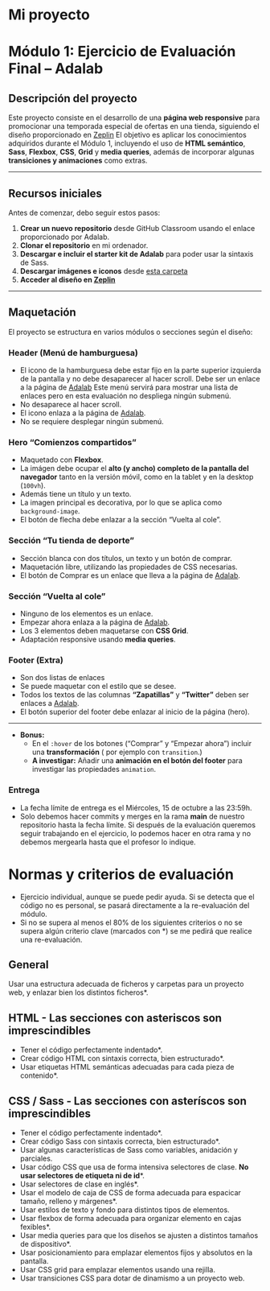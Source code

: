 # Mi proyecto

# Módulo 1: Ejercicio de Evaluación Final – Adalab

## Descripción del proyecto

Este proyecto consiste en el desarrollo de una **página web responsive** para promocionar una temporada especial de ofertas en una tienda, siguiendo el diseño proporcionado en [Zeplin](https://app.zeplin.io/project/64edc6ff56d7a924c51e7d4e/dashboard?sid=64edc714a6da492482d6af5a)
El objetivo es aplicar los conocimientos adquiridos durante el Módulo 1, incluyendo el uso de **HTML semántico**, **Sass**, **Flexbox**, **CSS**, **Grid** y **media queries**, además de incorporar algunas **transiciones y animaciones** como extras.

---

## Recursos iniciales

Antes de comenzar, debo seguir estos pasos:

1. **Crear un nuevo repositorio** desde GitHub Classroom usando el enlace proporcionado por Adalab.
2. **Clonar el repositorio** en mi ordenador.
3. **Descargar e incluir el starter kit de Adalab** para poder usar la sintaxis de Sass.
4. **Descargar imágenes e iconos** desde [esta carpeta](https://drive.google.com/drive/folders/1N9GaGI6o80wnGpNzIg0ZxG-ZY4bVpvuf)
5. **Acceder al diseño en [Zeplin](https://app.zeplin.io/project/64edc6ff56d7a924c51e7d4e/dashboard?sid=64edc714a6da492482d6af5a)**

---

## Maquetación

El proyecto se estructura en varios módulos o secciones según el diseño:

### Header (Menú de hamburguesa)

- El icono de la hamburguesa debe estar fijo en la parte superior izquierda de la pantalla y no debe desaparecer al hacer scroll. Debe ser un enlace a la página de [Adalab](https://adalab.es/) Este menú servirá para mostrar una lista de enlaces pero en esta evaluación no despliega ningún submenú.
- No desaparece al hacer scroll.
- El icono enlaza a la página de [Adalab](https://adalab.es).
- No se requiere desplegar ningún submenú.

### Hero “Comienzos compartidos”

- Maquetado con **Flexbox**.
- La imágen debe ocupar el **alto (y ancho) completo de la pantalla del navegador** tanto en la versión móvil, como en la tablet y en la desktop (`100vh`).
- Además tiene un título y un texto.
- La imagen principal es decorativa, por lo que se aplica como `background-image`.
- El botón de flecha debe enlazar a la sección “Vuelta al cole”.

### Sección “Tu tienda de deporte”

- Sección blanca con dos títulos, un texto y un botón de comprar.
- Maquetación libre, utilizando las propiedades de CSS necesarias.
- El botón de Comprar es un enlace que lleva a la página de [Adalab](https://adalab.es).

### Sección “Vuelta al cole”

- Ninguno de los elementos es un enlace.
- Empezar ahora enlaza a la página de [Adalab](https://adalab.es).
- Los 3 elementos deben maquetarse con **CSS Grid**.
- Adaptación responsive usando **media queries**.

### Footer (Extra)

- Son dos listas de enlaces
- Se puede maquetar con el estilo que se desee.
- Todos los textos de las columnas **“Zapatillas”** y **“Twitter”** deben ser enlaces a [Adalab](https://adalab.es).
- El botón superior del footer debe enlazar al inicio de la página (hero).

---

- **Bonus:**
  - En el `:hover` de los botones (“Comprar” y “Empezar ahora”) incluir una **transformación** ( por ejemplo con `transition`.)
  - **A investigar:** Añadir una **animación en el botón del footer** para investigar las propiedades `animation`.


### Entrega

- La fecha límite de entrega es el Miércoles, 15 de octubre a las 23:59h.
- Solo debemos hacer commits y merges en la rama **main** de nuestro repositorio hasta la fecha límite. Si después de la evaluación queremos seguir trabajando en el ejercicio, lo podemos hacer en otra rama 
y no debemos mergearla hasta que el profesor lo indique.


# Normas y criterios de evaluación #

- Ejercicio individual, aunque se puede pedir ayuda. Si se detecta que el código no es personal, se pasará directamente a la re-evaluación del módulo.
- Si no se supera al menos el 80% de los siguientes criterios o no se supera algún criterio clave (marcados con *) se me pedirá que realice una re-evaluación.

## General ##
Usar una estructura adecuada de ficheros y carpetas para un proyecto web, y enlazar bien los distintos ficheros*.

## HTML - Las secciones con asteriscos son imprescindibles ##
* Tener el código perfectamente indentado*.
* Crear código HTML con sintaxis correcta, bien estructurado*.
* Usar etiquetas HTML semánticas adecuadas para cada pieza de contenido*.

## CSS / Sass - Las secciones con asteríscos son imprescindibles ##
* Tener el código perfectamente indentado*.
* Crear código Sass con sintaxis correcta, bien estructurado*.
* Usar algunas características de Sass como variables, anidación y parciales.
* Usar código CSS que usa de forma intensiva selectores de clase. **No usar selectores de etiqueta ni de
id***.
* Usar selectores de clase en inglés*.
* Usar el modelo de caja de CSS de forma adecuada para espacicar tamaño, relleno y márgenes*.
* Usar estilos de texto y fondo para distintos tipos de elementos.
* Usar flexbox de forma adecuada para organizar elemento en cajas fexibles*.
* Usar media queries para que los diseños se ajusten a distintos tamaños de dispositivo*.
* Usar posicionamiento para emplazar elementos fijos y absolutos en la pantalla.
* Usar CSS grid para emplazar elementos usando una rejilla.
* Usar transiciones CSS para dotar de dinamismo a un proyecto web.


